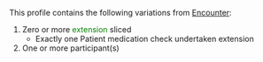 

This profile contains the following variations from [Encounter](http://hl7.org/fhir/STU3/encounter.html):

1. Zero or more <span style='color:green'> extension </span>  sliced
   * Exactly one Patient medication check undertaken extension
1. One or more participant(s)

